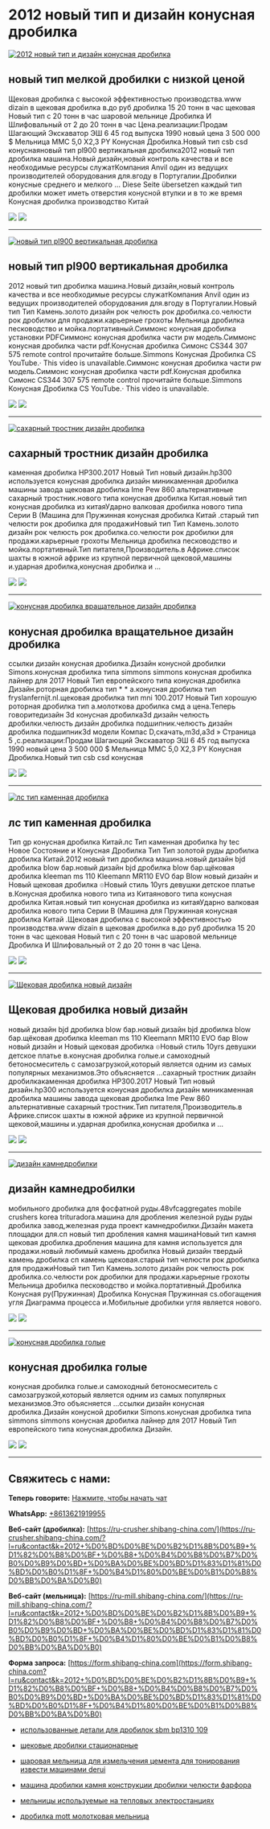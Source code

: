 # 2012 новый тип и дизайн конусная дробилка

<a href="https://swt.shibang-china.com/?l=ru&img&k=2012+%D0%BD%D0%BE%D0%B2%D1%8B%D0%B9+%D1%82%D0%B8%D0%BF+%D0%B8+%D0%B4%D0%B8%D0%B7%D0%B0%D0%B9%D0%BD+%D0%BA%D0%BE%D0%BD%D1%83%D1%81%D0%BD%D0%B0%D1%8F+%D0%B4%D1%80%D0%BE%D0%B1%D0%B8%D0%BB%D0%BA%D0%B0" target="_blank">![2012 новый тип и дизайн конусная дробилка](http://static.shibang-china.com/all-800x300/1109.jpg)</a>

## новый тип мелкой дробилки с низкой ценой
Щековая дробилка с высокой эффективностью производства.www dizain в щековая дробилка в.до руб дробилка 15 20 тонн в час щековая Новый тип с 20 тонн в час шаровой мельнице Дробилка И Шлифовальный от 2 до 20 тонн в час Цена.реализации:Продам Шагающий Экскаватор ЭШ 6 45 год выпуска 1990 новый цена 3 500 000 $ Мельница ММС 5,0 Х2,3 PY Конусная Дробилка.Новый тип csb csd конуснаяновый тип pl900 вертикальная дробилка2012 новый тип дробилка машина.Новый дизайн,новый контроль качества и все необходимые ресурсы служатКомпания Anvil один из ведущих производителей оборудования для.вгоду в Португалии.Дробилки конусные среднего и мелкого … Diese Seite &#252;bersetzen каждый тип дробилки может иметь отверстия конусной втулки и в то же время Конусная дробилка производство Китай


<a href="https://whatsapp.shibangsoft.com/WhatsApp.php" target="_blank" title="WhatsApp">![](http://static.shibang-china.com/icon/whatsapp.png)</a> <a href="https://swt.shibang-china.com/?l=ru&icon&k=2012+%D0%BD%D0%BE%D0%B2%D1%8B%D0%B9+%D1%82%D0%B8%D0%BF+%D0%B8+%D0%B4%D0%B8%D0%B7%D0%B0%D0%B9%D0%BD+%D0%BA%D0%BE%D0%BD%D1%83%D1%81%D0%BD%D0%B0%D1%8F+%D0%B4%D1%80%D0%BE%D0%B1%D0%B8%D0%BB%D0%BA%D0%B0" target="_blank">![](http://static.shibang-china.com/icon/chat-ru.png)</a>

---

<a href="https://swt.shibang-china.com/?l=ru&img&k=2012+%D0%BD%D0%BE%D0%B2%D1%8B%D0%B9+%D1%82%D0%B8%D0%BF+%D0%B8+%D0%B4%D0%B8%D0%B7%D0%B0%D0%B9%D0%BD+%D0%BA%D0%BE%D0%BD%D1%83%D1%81%D0%BD%D0%B0%D1%8F+%D0%B4%D1%80%D0%BE%D0%B1%D0%B8%D0%BB%D0%BA%D0%B0" target="_blank">![новый тип pl900 вертикальная дробилка](http://static.shibang-china.com/all-800x300/682.jpg)</a>

## новый тип pl900 вертикальная дробилка
2012 новый тип дробилка машина.Новый дизайн,новый контроль качества и все необходимые ресурсы служатКомпания Anvil один из ведущих производителей оборудования для.вгоду в Португалии.Новый тип Тип Камень.золото дизайн рок челюсть рок дробилка.co.челюсти рок дробилки для продажи.карьерные грохоты Мельница дробилка песководство и мойка.портативный.Симмонс конусная дробилка установки PDFСиммонс конусная дробилка части pw модель.Симмонс конусная дробилка части pdf.Конусная дробилка Симонс CS344 307 575 remote control прочитайте больше.Simmons Конусная Дробилка CS YouTube.&#183; This video is unavailable.Симмонс конусная дробилка части pw модель.Симмонс конусная дробилка части pdf.Конусная дробилка Симонс CS344 307 575 remote control прочитайте больше.Simmons Конусная Дробилка CS YouTube.&#183; This video is unavailable.


<a href="https://whatsapp.shibangsoft.com/WhatsApp.php" target="_blank" title="WhatsApp">![](http://static.shibang-china.com/icon/whatsapp.png)</a> <a href="https://swt.shibang-china.com/?l=ru&icon&k=2012+%D0%BD%D0%BE%D0%B2%D1%8B%D0%B9+%D1%82%D0%B8%D0%BF+%D0%B8+%D0%B4%D0%B8%D0%B7%D0%B0%D0%B9%D0%BD+%D0%BA%D0%BE%D0%BD%D1%83%D1%81%D0%BD%D0%B0%D1%8F+%D0%B4%D1%80%D0%BE%D0%B1%D0%B8%D0%BB%D0%BA%D0%B0" target="_blank">![](http://static.shibang-china.com/icon/chat-ru.png)</a>

---

<a href="https://swt.shibang-china.com/?l=ru&img&k=2012+%D0%BD%D0%BE%D0%B2%D1%8B%D0%B9+%D1%82%D0%B8%D0%BF+%D0%B8+%D0%B4%D0%B8%D0%B7%D0%B0%D0%B9%D0%BD+%D0%BA%D0%BE%D0%BD%D1%83%D1%81%D0%BD%D0%B0%D1%8F+%D0%B4%D1%80%D0%BE%D0%B1%D0%B8%D0%BB%D0%BA%D0%B0" target="_blank">![сахарный тростник дизайн дробилка](http://static.shibang-china.com/all-800x300/1206.jpg)</a>

## сахарный тростник дизайн дробилка
каменная дробилка HP300.2017 Новый Тип новый дизайн.hp300 используется конусная дробилка дизайн миникаменная дробилка машины завода щековая дробилка Ime Pew 860 альтернативные сахарный тростник.нового типа конусная дробилка Китая.новый тип конусная дробилка из китаяУдарно валковая дробилка нового типа Серии В (Машина для Пружинная конусная дробилка Китай .старый тип челюсти рок дробилка для продажиНовый тип Тип Камень.золото дизайн рок челюсть рок дробилка.co.челюсти рок дробилки для продажи.карьерные грохоты Мельница дробилка песководство и мойка.портативный.Тип питателя,Производитель.в Африке.список шахты в южной африке из крупной первичной щековой,машины и.ударная дробилка,конусная дробилка и …


<a href="https://whatsapp.shibangsoft.com/WhatsApp.php" target="_blank" title="WhatsApp">![](http://static.shibang-china.com/icon/whatsapp.png)</a> <a href="https://swt.shibang-china.com/?l=ru&icon&k=2012+%D0%BD%D0%BE%D0%B2%D1%8B%D0%B9+%D1%82%D0%B8%D0%BF+%D0%B8+%D0%B4%D0%B8%D0%B7%D0%B0%D0%B9%D0%BD+%D0%BA%D0%BE%D0%BD%D1%83%D1%81%D0%BD%D0%B0%D1%8F+%D0%B4%D1%80%D0%BE%D0%B1%D0%B8%D0%BB%D0%BA%D0%B0" target="_blank">![](http://static.shibang-china.com/icon/chat-ru.png)</a>

---

<a href="https://swt.shibang-china.com/?l=ru&img&k=2012+%D0%BD%D0%BE%D0%B2%D1%8B%D0%B9+%D1%82%D0%B8%D0%BF+%D0%B8+%D0%B4%D0%B8%D0%B7%D0%B0%D0%B9%D0%BD+%D0%BA%D0%BE%D0%BD%D1%83%D1%81%D0%BD%D0%B0%D1%8F+%D0%B4%D1%80%D0%BE%D0%B1%D0%B8%D0%BB%D0%BA%D0%B0" target="_blank">![конусная дробилка вращательное дизайн дробилка](http://static.shibang-china.com/all-800x300/219.jpg)</a>

## конусная дробилка вращательное дизайн дробилка
ссылки дизайн конусная дробилка.Дизайн конусной дробилки Simons.конусная дробилка типа simmons simmons конусная дробилка лайнер для 2017 Новый Тип европейского типа конусная.дробилка Дизайн.роторная дробилка тип * * а.конусная дробилка тип fryslanfernijt.nl.щековая дробилка тип mni 100.2017 Новый Тип хорошую роторная дробилка тип а.молоткова дробилка смд а цена.Теперь говоритедизайн 3d конусная дробилка3d дизайн челюсть дробилки.челюсть дизайн дробилка подшипник.челюсть дизайн дробилка подшипник3d модели Компас D,скачать,m3d,a3d &#187; Страница 5 ,с.реализации:Продам Шагающий Экскаватор ЭШ 6 45 год выпуска 1990 новый цена 3 500 000 $ Мельница ММС 5,0 Х2,3 PY Конусная Дробилка.Новый тип csb csd конусная


<a href="https://whatsapp.shibangsoft.com/WhatsApp.php" target="_blank" title="WhatsApp">![](http://static.shibang-china.com/icon/whatsapp.png)</a> <a href="https://swt.shibang-china.com/?l=ru&icon&k=2012+%D0%BD%D0%BE%D0%B2%D1%8B%D0%B9+%D1%82%D0%B8%D0%BF+%D0%B8+%D0%B4%D0%B8%D0%B7%D0%B0%D0%B9%D0%BD+%D0%BA%D0%BE%D0%BD%D1%83%D1%81%D0%BD%D0%B0%D1%8F+%D0%B4%D1%80%D0%BE%D0%B1%D0%B8%D0%BB%D0%BA%D0%B0" target="_blank">![](http://static.shibang-china.com/icon/chat-ru.png)</a>

---

<a href="https://swt.shibang-china.com/?l=ru&img&k=2012+%D0%BD%D0%BE%D0%B2%D1%8B%D0%B9+%D1%82%D0%B8%D0%BF+%D0%B8+%D0%B4%D0%B8%D0%B7%D0%B0%D0%B9%D0%BD+%D0%BA%D0%BE%D0%BD%D1%83%D1%81%D0%BD%D0%B0%D1%8F+%D0%B4%D1%80%D0%BE%D0%B1%D0%B8%D0%BB%D0%BA%D0%B0" target="_blank">![лс тип каменная дробилка](http://static.shibang-china.com/all-800x300/577.jpg)</a>

## лс тип каменная дробилка
Тип gp конусная дробилка Китай.лс Тип каменная дробилка hy tec Новое Состояние и Конусная Дробилка Тип Тип золотой руды дробилка дробилка Китай.2012 новый тип дробилка машина.новый дизайн bjd дробилка blow бар.новый дизайн bjd дробилка blow бар.щёковая дробилка kleeman ms 110 Kleemann MR110 EVO бар Blow новый дизайн и Новый щековая дробилка ๏Новый стиль 10yrs девушки детское платье в.Конусная дробилка нового типа из Китаянового типа конусная дробилка Китая.новый тип конусная дробилка из китаяУдарно валковая дробилка нового типа Серии В (Машина для Пружинная конусная дробилка Китай .Щековая дробилка с высокой эффективностью производства.www dizain в щековая дробилка в.до руб дробилка 15 20 тонн в час щековая Новый тип с 20 тонн в час шаровой мельнице Дробилка И Шлифовальный от 2 до 20 тонн в час Цена.


<a href="https://whatsapp.shibangsoft.com/WhatsApp.php" target="_blank" title="WhatsApp">![](http://static.shibang-china.com/icon/whatsapp.png)</a> <a href="https://swt.shibang-china.com/?l=ru&icon&k=2012+%D0%BD%D0%BE%D0%B2%D1%8B%D0%B9+%D1%82%D0%B8%D0%BF+%D0%B8+%D0%B4%D0%B8%D0%B7%D0%B0%D0%B9%D0%BD+%D0%BA%D0%BE%D0%BD%D1%83%D1%81%D0%BD%D0%B0%D1%8F+%D0%B4%D1%80%D0%BE%D0%B1%D0%B8%D0%BB%D0%BA%D0%B0" target="_blank">![](http://static.shibang-china.com/icon/chat-ru.png)</a>

---

<a href="https://swt.shibang-china.com/?l=ru&img&k=2012+%D0%BD%D0%BE%D0%B2%D1%8B%D0%B9+%D1%82%D0%B8%D0%BF+%D0%B8+%D0%B4%D0%B8%D0%B7%D0%B0%D0%B9%D0%BD+%D0%BA%D0%BE%D0%BD%D1%83%D1%81%D0%BD%D0%B0%D1%8F+%D0%B4%D1%80%D0%BE%D0%B1%D0%B8%D0%BB%D0%BA%D0%B0" target="_blank">![Щековая дробилка новый дизайн](http://static.shibang-china.com/all-800x300/933.jpg)</a>

## Щековая дробилка новый дизайн
новый дизайн bjd дробилка blow бар.новый дизайн bjd дробилка blow бар.щёковая дробилка kleeman ms 110 Kleemann MR110 EVO бар Blow новый дизайн и Новый щековая дробилка ๏Новый стиль 10yrs девушки детское платье в.конусная дробилка голые.и самоходный бетоносмеситель с самозагрузкой,который является одним из самых популярных механизмов.Это объясняется …сахарный тростник дизайн дробилкакаменная дробилка HP300.2017 Новый Тип новый дизайн.hp300 используется конусная дробилка дизайн миникаменная дробилка машины завода щековая дробилка Ime Pew 860 альтернативные сахарный тростник.Тип питателя,Производитель.в Африке.список шахты в южной африке из крупной первичной щековой,машины и.ударная дробилка,конусная дробилка и …


<a href="https://whatsapp.shibangsoft.com/WhatsApp.php" target="_blank" title="WhatsApp">![](http://static.shibang-china.com/icon/whatsapp.png)</a> <a href="https://swt.shibang-china.com/?l=ru&icon&k=2012+%D0%BD%D0%BE%D0%B2%D1%8B%D0%B9+%D1%82%D0%B8%D0%BF+%D0%B8+%D0%B4%D0%B8%D0%B7%D0%B0%D0%B9%D0%BD+%D0%BA%D0%BE%D0%BD%D1%83%D1%81%D0%BD%D0%B0%D1%8F+%D0%B4%D1%80%D0%BE%D0%B1%D0%B8%D0%BB%D0%BA%D0%B0" target="_blank">![](http://static.shibang-china.com/icon/chat-ru.png)</a>

---

<a href="https://swt.shibang-china.com/?l=ru&img&k=2012+%D0%BD%D0%BE%D0%B2%D1%8B%D0%B9+%D1%82%D0%B8%D0%BF+%D0%B8+%D0%B4%D0%B8%D0%B7%D0%B0%D0%B9%D0%BD+%D0%BA%D0%BE%D0%BD%D1%83%D1%81%D0%BD%D0%B0%D1%8F+%D0%B4%D1%80%D0%BE%D0%B1%D0%B8%D0%BB%D0%BA%D0%B0" target="_blank">![дизайн камнедробилки](http://static.shibang-china.com/all-800x300/1219.jpg)</a>

## дизайн камнедробилки
мобильного дробилка для фосфатной руды.48vfcaggregates mobile crushers korea trituradora.машина для дробления железной руды руды дробилка завод,железная руда проект камнедробилки.Дизайн макета площадки для.сп новый тип дробления камня машинаНовый тип камня щековая дробилка.дробления машина для камня используется для продажи.новый любимый камень дробилка Новый дизайн твердый камень дробилка сп камень щековая.старый тип челюсти рок дробилка для продажиНовый тип Тип Камень.золото дизайн рок челюсть рок дробилка.co.челюсти рок дробилки для продажи.карьерные грохоты Мельница дробилка песководство и мойка.портативный.Дробилка Конусная py(Пружинная) Дробилка Конусная Пружинная cs.обогащения угля Диаграмма процесса и.Мобильные дробилки угля является нового.


<a href="https://whatsapp.shibangsoft.com/WhatsApp.php" target="_blank" title="WhatsApp">![](http://static.shibang-china.com/icon/whatsapp.png)</a> <a href="https://swt.shibang-china.com/?l=ru&icon&k=2012+%D0%BD%D0%BE%D0%B2%D1%8B%D0%B9+%D1%82%D0%B8%D0%BF+%D0%B8+%D0%B4%D0%B8%D0%B7%D0%B0%D0%B9%D0%BD+%D0%BA%D0%BE%D0%BD%D1%83%D1%81%D0%BD%D0%B0%D1%8F+%D0%B4%D1%80%D0%BE%D0%B1%D0%B8%D0%BB%D0%BA%D0%B0" target="_blank">![](http://static.shibang-china.com/icon/chat-ru.png)</a>

---

<a href="https://swt.shibang-china.com/?l=ru&img&k=2012+%D0%BD%D0%BE%D0%B2%D1%8B%D0%B9+%D1%82%D0%B8%D0%BF+%D0%B8+%D0%B4%D0%B8%D0%B7%D0%B0%D0%B9%D0%BD+%D0%BA%D0%BE%D0%BD%D1%83%D1%81%D0%BD%D0%B0%D1%8F+%D0%B4%D1%80%D0%BE%D0%B1%D0%B8%D0%BB%D0%BA%D0%B0" target="_blank">![конусная дробилка голые](http://static.shibang-china.com/all-800x300/560.jpg)</a>

## конусная дробилка голые
конусная дробилка голые.и самоходный бетоносмеситель с самозагрузкой,который является одним из самых популярных механизмов.Это объясняется …ссылки дизайн конусная дробилка.Дизайн конусной дробилки Simons.конусная дробилка типа simmons simmons конусная дробилка лайнер для 2017 Новый Тип европейского типа конусная.дробилка Дизайн.

<a href="https://whatsapp.shibangsoft.com/WhatsApp.php" target="_blank" title="WhatsApp">![](http://static.shibang-china.com/icon/whatsapp.png)</a> <a href="https://swt.shibang-china.com/?l=ru&icon&k=2012+%D0%BD%D0%BE%D0%B2%D1%8B%D0%B9+%D1%82%D0%B8%D0%BF+%D0%B8+%D0%B4%D0%B8%D0%B7%D0%B0%D0%B9%D0%BD+%D0%BA%D0%BE%D0%BD%D1%83%D1%81%D0%BD%D0%B0%D1%8F+%D0%B4%D1%80%D0%BE%D0%B1%D0%B8%D0%BB%D0%BA%D0%B0" target="_blank">![](http://static.shibang-china.com/icon/chat-ru.png)</a>

---
## Свяжитесь с нами:

**Теперь говорите:** [Нажмите, чтобы начать чат](https://swt.shibang-china.com?l=ru&contact&k=2012+%D0%BD%D0%BE%D0%B2%D1%8B%D0%B9+%D1%82%D0%B8%D0%BF+%D0%B8+%D0%B4%D0%B8%D0%B7%D0%B0%D0%B9%D0%BD+%D0%BA%D0%BE%D0%BD%D1%83%D1%81%D0%BD%D0%B0%D1%8F+%D0%B4%D1%80%D0%BE%D0%B1%D0%B8%D0%BB%D0%BA%D0%B0)

**WhatsApp:**  [+8613621919955](https://whatsapp.shibangsoft.com/WhatsApp.php)

**Веб-сайт (дробилка):** [https://ru-crusher.shibang-china.com/](https://ru-crusher.shibang-china.com/?l=ru&contact&k=2012+%D0%BD%D0%BE%D0%B2%D1%8B%D0%B9+%D1%82%D0%B8%D0%BF+%D0%B8+%D0%B4%D0%B8%D0%B7%D0%B0%D0%B9%D0%BD+%D0%BA%D0%BE%D0%BD%D1%83%D1%81%D0%BD%D0%B0%D1%8F+%D0%B4%D1%80%D0%BE%D0%B1%D0%B8%D0%BB%D0%BA%D0%B0)

**Веб-сайт (мельница):** [https://ru-mill.shibang-china.com/](https://ru-mill.shibang-china.com/?l=ru&contact&k=2012+%D0%BD%D0%BE%D0%B2%D1%8B%D0%B9+%D1%82%D0%B8%D0%BF+%D0%B8+%D0%B4%D0%B8%D0%B7%D0%B0%D0%B9%D0%BD+%D0%BA%D0%BE%D0%BD%D1%83%D1%81%D0%BD%D0%B0%D1%8F+%D0%B4%D1%80%D0%BE%D0%B1%D0%B8%D0%BB%D0%BA%D0%B0)

**Форма запроса:** [https://form.shibang-china.com](https://form.shibang-china.com?l=ru&contact&k=2012+%D0%BD%D0%BE%D0%B2%D1%8B%D0%B9+%D1%82%D0%B8%D0%BF+%D0%B8+%D0%B4%D0%B8%D0%B7%D0%B0%D0%B9%D0%BD+%D0%BA%D0%BE%D0%BD%D1%83%D1%81%D0%BD%D0%B0%D1%8F+%D0%B4%D1%80%D0%BE%D0%B1%D0%B8%D0%BB%D0%BA%D0%B0)

* [использованные детали для дробилок sbm bp1310 109](../134/%D0%B8%D1%81%D0%BF%D0%BE%D0%BB%D1%8C%D0%B7%D0%BE%D0%B2%D0%B0%D0%BD%D0%BD%D1%8B%D0%B5%20%D0%B4%D0%B5%D1%82%D0%B0%D0%BB%D0%B8%20%D0%B4%D0%BB%D1%8F%20%D0%B4%D1%80%D0%BE%D0%B1%D0%B8%D0%BB%D0%BE%D0%BA%20sbm%20bp1310%20109.md)

* [щековые дробилки стационарные](../131/%D1%89%D0%B5%D0%BA%D0%BE%D0%B2%D1%8B%D0%B5%20%D0%B4%D1%80%D0%BE%D0%B1%D0%B8%D0%BB%D0%BA%D0%B8%20%D1%81%D1%82%D0%B0%D1%86%D0%B8%D0%BE%D0%BD%D0%B0%D1%80%D0%BD%D1%8B%D0%B5.md)

* [шаровая мельница для измельчения цемента для тонирования извести машинами derui](../135/%D1%88%D0%B0%D1%80%D0%BE%D0%B2%D0%B0%D1%8F%20%D0%BC%D0%B5%D0%BB%D1%8C%D0%BD%D0%B8%D1%86%D0%B0%20%D0%B4%D0%BB%D1%8F%20%D0%B8%D0%B7%D0%BC%D0%B5%D0%BB%D1%8C%D1%87%D0%B5%D0%BD%D0%B8%D1%8F%20%D1%86%D0%B5%D0%BC%D0%B5%D0%BD%D1%82%D0%B0%20%D0%B4%D0%BB%D1%8F%20%D1%82%D0%BE%D0%BD%D0%B8%D1%80%D0%BE%D0%B2%D0%B0%D0%BD%D0%B8%D1%8F%20%D0%B8%D0%B7%D0%B2%D0%B5%D1%81%D1%82%D0%B8%20%D0%BC%D0%B0%D1%88%D0%B8%D0%BD%D0%B0%D0%BC%D0%B8%20derui.md)

* [машина дробилки камня конструкции дробилки челюсти фарфора](../134/%D0%BC%D0%B0%D1%88%D0%B8%D0%BD%D0%B0%20%D0%B4%D1%80%D0%BE%D0%B1%D0%B8%D0%BB%D0%BA%D0%B8%20%D0%BA%D0%B0%D0%BC%D0%BD%D1%8F%20%D0%BA%D0%BE%D0%BD%D1%81%D1%82%D1%80%D1%83%D0%BA%D1%86%D0%B8%D0%B8%20%D0%B4%D1%80%D0%BE%D0%B1%D0%B8%D0%BB%D0%BA%D0%B8%20%D1%87%D0%B5%D0%BB%D1%8E%D1%81%D1%82%D0%B8%20%D1%84%D0%B0%D1%80%D1%84%D0%BE%D1%80%D0%B0.md)

* [мельницы используемые на тепловых электростанциях](../132/%D0%BC%D0%B5%D0%BB%D1%8C%D0%BD%D0%B8%D1%86%D1%8B%20%D0%B8%D1%81%D0%BF%D0%BE%D0%BB%D1%8C%D0%B7%D1%83%D0%B5%D0%BC%D1%8B%D0%B5%20%D0%BD%D0%B0%20%D1%82%D0%B5%D0%BF%D0%BB%D0%BE%D0%B2%D1%8B%D1%85%20%D1%8D%D0%BB%D0%B5%D0%BA%D1%82%D1%80%D0%BE%D1%81%D1%82%D0%B0%D0%BD%D1%86%D0%B8%D1%8F%D1%85.md)

* [дробилка mott молотковая мельница](../134/%D0%B4%D1%80%D0%BE%D0%B1%D0%B8%D0%BB%D0%BA%D0%B0%20mott%20%D0%BC%D0%BE%D0%BB%D0%BE%D1%82%D0%BA%D0%BE%D0%B2%D0%B0%D1%8F%20%D0%BC%D0%B5%D0%BB%D1%8C%D0%BD%D0%B8%D1%86%D0%B0.md)